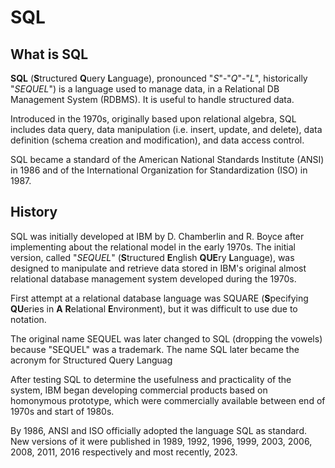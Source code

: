 # SQL

## What is SQL 
__SQL__ (**S**tructured **Q**uery **L**anguage), pronounced "_S_"-"_Q_"-"_L_", historically "_SEQUEL_") is a language used to manage data, in a Relational DB Management System (RDBMS). It is useful to handle structured data.

Introduced in the 1970s, originally based upon relational algebra, SQL includes data query, data manipulation (i.e. insert, update, and delete), data definition (schema creation and modification), and data access control.

SQL became a standard of the American National Standards Institute (ANSI) in 1986 and of the International Organization for Standardization (ISO) in 1987.

## History 
SQL was initially developed at IBM by D. Chamberlin and R. Boyce after implementing about the relational model in the early 1970s. The initial version, called "_SEQUEL_" (**S**tructured **E**nglish **QUE**ry **L**anguage), was designed to manipulate and retrieve data stored in IBM's original almost relational database management system developed during the 1970s.

First attempt at a relational database language was SQUARE (**S**pecifying **QU**eries in **A** **R**elational **E**nvironment), but it was difficult to use due to notation. 

The original name SEQUEL was later changed to SQL (dropping the vowels) because "SEQUEL" was a trademark. The name SQL later became the acronym for Structured Query Languag

After testing SQL to determine the usefulness and practicality of the system, IBM began developing commercial products based on homonymous prototype, which were commercially available between end of 1970s and start of 1980s.

By 1986, ANSI and ISO officially adopted the language SQL as  standard. New versions of it were published in 1989, 1992, 1996, 1999, 2003, 2006, 2008, 2011, 2016 respectively and most recently, 2023.
